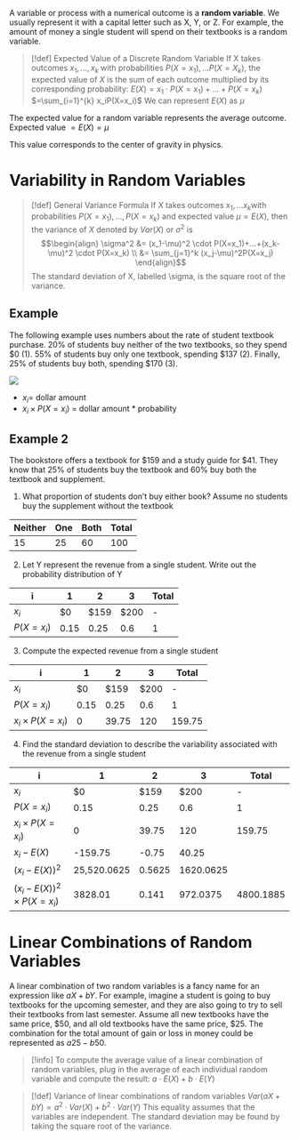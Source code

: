 A variable or process with a numerical outcome is a **random variable**. We usually represent it with a capital letter such as X, Y, or Z. For example, the amount of money a single student will spend on their textbooks is a random variable.

> [!def] Expected Value of a Discrete Random Variable
> If X takes outcomes $x_1,...,x_k$ with probabilities $P(X=x_1),...P(X=X_k)$, the expected value of $X$ is the sum of each outcome multiplied by its corresponding probability: $E(X)=x_1 \cdot P(X=x_1)+...+P(X=x_k)$ $=\sum_{i=1}^{k} x_iP(X=x_i)$ We can represent $E(X)$ as $\mu$

The expected value for a random variable represents the average outcome. Expected value $=E(X)=\mu$

This value corresponds to the center of gravity in physics.

# Variability in Random Variables

> [!def] General Variance Formula 
>If $X$ takes outcomes $x_1,...x_k$with probabilities $P(X=x_1),...,P(X=x_k)$ and expected value $\mu = E(X)$, then the variance of $X$ denoted by $Var(X)$ or $\sigma^2$ is
>$$\begin{align} \sigma^2 &= (x_1-\mu)^2 \cdot P(X=x_1)+...+(x_k-\mu)^2 \cdot P(X=x_k) \\ &= \sum_{j=1}^k (x_j-\mu)^2P(X=x_j) \end{align}$$
>The standard deviation of X, labelled \sigma, is the square root of the variance.

## Example

The following example uses numbers about the rate of student textbook purchase. 20% of students buy neither of the two textbooks, so they spend $0 (1). 55% of students buy only one textbook, spending $137 (2). Finally, 25% of students buy both, spending $170 (3).

![](stats7.png)
-   $x_i =$ dollar amount
-   $x_i \times P(X=x_i)$ = dollar amount * probability

## Example 2

The bookstore offers a textbook for $159 and a study guide for $41. They know that 25% of students buy the textbook and 60% buy both the textbook and supplement.

1.  What proportion of students don’t buy either book? Assume no students buy the supplement without the textbook

| Neither | One | Both | Total |
| ------- | --- | ---- | ----- |
| 15      | 25  | 60   | 100   |

2. Let Y represent the revenue from a single student. Write out the probability distribution of Y

| i          | 1    | 2    | 3    | Total |
| ---------- | ---- | ---- | ---- | ----- |
| $x_i$      | $0   | $159 | $200 | -     |
| $P(X=x_i)$ | 0.15 | 0.25 | 0.6  | 1     |


3. Compute the expected revenue from a single student

| i                     | 1    | 2     | 3    | Total  |
| --------------------- | ---- | ----- | ---- | ------ |
| $x_i$                 | $0   | $159  | $200 | -      |
| $P(X=x_i)$            | 0.15 | 0.25  | 0.6  | 1      |
| $x_i \times P(X=x_i)$ | 0    | 39.75 | 120  | 159.75 |

4. Find the standard deviation to describe the variability associated with the revenue from a single student

| i                                | 1           | 2      | 3         | Total     |
| -------------------------------- | ----------- | ------ | --------- | --------- |
| $x_i$                            | $0          | $159   | $200      | -         |
| $P(X=x_i)$                       | 0.15        | 0.25   | 0.6       | 1         |
| $x_i \times P(X=x_i)$            | 0           | 39.75  | 120       | 159.75    |
| $x_i - E(X)$                     | -159.75     | -0.75  | 40.25     |           |
| $(x_i - E(X))^2$                 | 25,520.0625 | 0.5625 | 1620.0625 |           |
| $(x_i - E(X))^2 \times P(X=x_i)$ | 3828.01     | 0.141  | 972.0375  | 4800.1885 |

# Linear Combinations of Random Variables

A linear combination of two random variables is a fancy name for an expression like $aX+bY$. For example, imagine a student is going to buy textbooks for the upcoming semester, and they are also going to try to sell their textbooks from last semester. Assume all new textbooks have the same price, $50, and all old textbooks have the same price, $25. The combination for the total amount of gain or loss in money could be represented as $a25-b50$.

> [!info] 
> To compute the average value of a linear combination of random variables, plug in the average of each individual random variable and compute the result: $a\cdot E(X) + b \cdot E(Y)$

> [!def] Variance of linear combinations of random variables 
> $Var(aX+bY)=a^2\cdot Var(X)+b^2 \cdot Var(Y)$ This equality assumes that the variables are independent. The standard deviation may be found by taking the square root of the variance.

